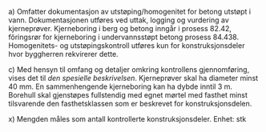 a) Omfatter dokumentasjon av utstøping/homogenitet for betong utstøpt i vann. Dokumentasjonen utføres ved uttak, logging og vurdering av kjerneprøver. Kjerneboring i berg og betong inngår i prosess 82.42, fôringsrør for kjerneboring i undervannsstøpt betong prosess 84.438.
Homogenitets- og utstøpingskontroll utføres kun for konstruksjonsdeler hvor byggherren rekvirerer dette.

c) Med hensyn til omfang og detaljer omkring kontrollens gjennomføring, vises det til *den spesielle beskrivelsen*.
Kjerneprøver skal ha diameter minst 40 mm. En sammenhengende kjerneboring kan ha dybde inntil 3 m. Borehull skal gjenstøpes fullstendig med egnet mørtel med fasthet minst tilsvarende den fasthetsklassen som er beskrevet for konstruksjonsdelen.

x) Mengden måles som antall kontrollerte konstruksjonsdeler. Enhet: stk


